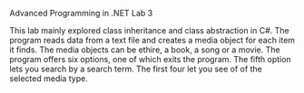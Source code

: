Advanced Programming in .NET Lab 3

This lab mainly explored class inheritance and class abstraction in C#. The program reads data from a text file and creates a media object for each item it finds. The media objects can be ethire, a book, a song or a movie. The program offers six options, one of which exits the program. The fifth option lets you search by a search term. The first four let you see of of the selected media type. 
